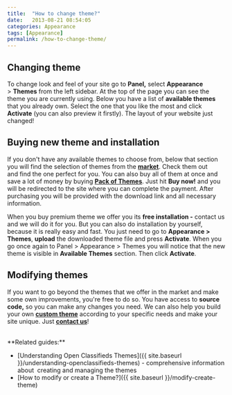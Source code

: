 ```yaml
---
title:  "How to change theme?"
date:   2013-08-21 08:54:05
categories: Appearance
tags: [Appearance]
permalink: /how-to-change-theme/
---
```

## Changing theme

To change look and feel of your site go to **Panel,** select **Appearance** > **Themes** from the left sidebar. At the top of the page you can see the theme you are currently using. Below you have a list of **available themes** that you already own. Select the one that you like the most and click **Activate** (you can also preview it firstly). The layout of your website just changed!

## Buying new theme and installation

If you don't have any available themes to choose from, below that section you will find the selection of themes from the **[market](http://open-classifieds.com/market/)**. Check them out and find the one perfect for you. You can also buy all of them at once and save a lot of money by buying **[Pack of Themes](http://open-classifieds.com/market/pack-of-themes/)**. Just hit **Buy now!** and you will be redirected to the site where you can complete the payment. After purchasing you will be provided with the download link and all necessary information.

When you buy premium theme we offer you its **free installation -** contact us and we will do it for you. But you can also do installation by yourself, because it is really easy and fast. You just need to go to **Appearance > Themes**, **upload** the downloaded theme file and press **Activate**. When you go once again to Panel > Appearance > Themes you will notice that the new theme is visible in **Available Themes** section. Then click **Activate**.

## Modifying themes

If you want to go beyond the themes that we offer in the market and make some own improvements, you're free to do so. You have access to **source code,** so you can make any changes you need. We can also help you build your own **[custom theme](http://open-classifieds.com/customization/)** according to your specific needs and make your site unique. Just **[contact us](http://open-classifieds.com/contact/)**!

<br>
**Related guides:**

  * [Understanding Open Classifieds Themes]({{ site.baseurl }}/understanding-openclassifieds-themes) - comprehensive information about  creating and managing the themes
  * [How to modify or create a Theme?]({{ site.baseurl }}/modify-create-theme)
  